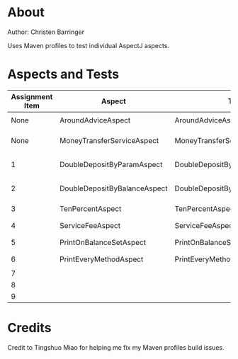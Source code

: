 # About
Author: Christen Barringer

Uses Maven profiles to test individual AspectJ aspects. 

# Aspects and Tests
| Assignment Item | Aspect | Test | Command | 
| ----- | ----- | ----- | --- |
| None | AroundAdviceAspect | AroundAdviceAspectTest | `mvn -P around-advice -Dtest=AroundAdviceAspectTest test` |
| None | MoneyTransferServiceAspect | MoneyTransferServiceAspectTest | `mvn -P money-transfer-service -Dtest=MoneyTransferServiceAspectTest test` |
| 1 | DoubleDepositByParamAspect | DoubleDepositByParamAspectTest | `mvn -P double-param -Dtest=DoubleDepositByParamAspectTest test` |
| 2 | DoubleDepositByBalanceAspect | DoubleDepositByBalanceAspectTest | `mvn -P double-balance -Dtest=DoubleDepositByBalanceAspectTest test` |
| 3 | TenPercentAspect | TenPercentAspectTest | `mvn -P ten-percent -Dtest=TenPercentAspectTest test` |
| 4 | ServiceFeeAspect | ServiceFeeAspectTest | `mvn -P service-fee -Dtest=ServiceFeeAspectTest test` | 
| 5 | PrintOnBalanceSetAspect | PrintOnBalanceSetAspectTest | `mvn -P balance-set -Dtest=PrintOnBalanceSetAspectTest test` |
| 6 | PrintEveryMethodAspect | PrintEveryMethodAspectTest | `mvn -P print-method -Dtest=PrintEveryMethodAspectTest test` |
| 7 |  |  |  |
| 8 |  |  |  |
| 9 |  |  |  |

# Credits
Credit to Tingshuo Miao for helping me fix my Maven profiles build issues.
